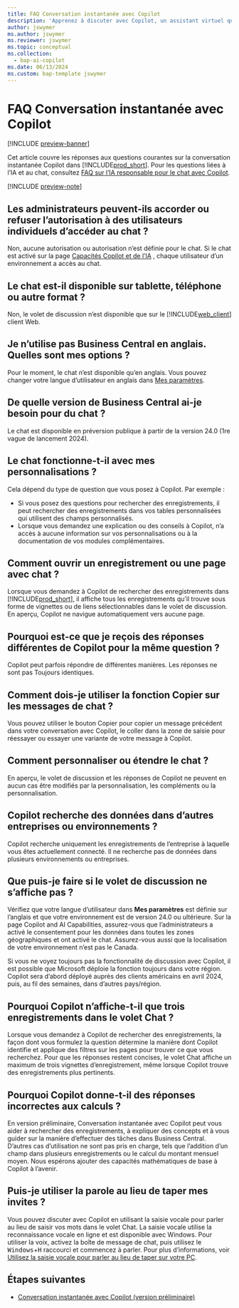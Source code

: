 ```yaml
---
title: FAQ Conversation instantanée avec Copilot
description: 'Apprenez à discuter avec Copilot, un assistant virtuel qui vous aide à utiliser Business Central. Trouvez des réponses aux questions courantes sur les fonctionnalités, les paramètres et les limitations du chat.'
author: jswymer
ms.author: jswymer
ms.reviewer: jswymer
ms.topic: conceptual
ms.collection:
  - bap-ai-copilot
ms.date: 06/13/2024
ms.custom: bap-template jswymer
---
```

# FAQ Conversation instantanée avec Copilot

[!INCLUDE [preview-banner](~/../shared-content/shared/preview-includes/preview-banner.md)]

Cet article couvre les réponses aux questions courantes sur la conversation instantanée Copilot dans [!INCLUDE[prod_short](includes/prod_short.md)]. Pour les questions liées à l’IA et au chat, consultez [FAQ sur l’IA responsable pour le chat avec Copilot](faqs-chat-with-copilot.md).

[!INCLUDE [preview-note](~/../shared-content/shared/preview-includes/production-ready-preview-dynamics365.md)]

## Les administrateurs peuvent-ils accorder ou refuser l’autorisation à des utilisateurs individuels d’accéder au chat ?

Non, aucune autorisation ou autorisation n’est définie pour le chat. Si le chat est activé sur la page [Capacités Copilot et de l’IA](enable-ai.md) , chaque utilisateur d’un environnement a accès au chat.
 
## Le chat est-il disponible sur tablette, téléphone ou autre format ?

Non, le volet de discussion n’est disponible que sur le [!INCLUDE[web_client](includes/web_client.md)] client Web.

## Je n’utilise pas Business Central en anglais. Quelles sont mes options ?

Pour le moment, le chat n’est disponible qu’en anglais. Vous pouvez changer votre langue d’utilisateur en anglais dans [Mes paramètres](ui-change-basic-settings.md#language).

## De quelle version de Business Central ai-je besoin pour du chat ?

Le chat est disponible en préversion publique à partir de la version 24.0 (1re vague de lancement 2024).

## Le chat fonctionne-t-il avec mes personnalisations ?

Cela dépend du type de question que vous posez à Copilot. Par exemple :

- Si vous posez des questions pour rechercher des enregistrements, il peut rechercher des enregistrements dans vos tables personnalisées qui utilisent des champs personnalisés.
- Lorsque vous demandez une explication ou des conseils à Copilot, n’a accès à aucune information sur vos personnalisations ou à la documentation de vos modules complémentaires.

## Comment ouvrir un enregistrement ou une page avec chat ?

Lorsque vous demandez à Copilot de rechercher des enregistrements dans [!INCLUDE[prod_short](includes/prod_short.md)], il affiche tous les enregistrements qu’il trouve sous forme de vignettes ou de liens sélectionnables dans le volet de discussion. En aperçu, Copilot ne navigue automatiquement vers aucune page.

## Pourquoi est-ce que je reçois des réponses différentes de Copilot pour la même question ?

Copilot peut parfois répondre de différentes manières. Les réponses ne sont pas Toujours identiques.

## Comment dois-je utiliser la fonction Copier sur les messages de chat ?

Vous pouvez utiliser le bouton Copier pour copier un message précédent dans votre conversation avec Copilot, le coller dans la zone de saisie pour réessayer ou essayer une variante de votre message à Copilot.

## Comment personnaliser ou étendre le chat ?

En aperçu, le volet de discussion et les réponses de Copilot ne peuvent en aucun cas être modifiés par la personnalisation, les compléments ou la personnalisation.

## Copilot recherche des données dans d’autres entreprises ou environnements ?

Copilot recherche uniquement les enregistrements de l’entreprise à laquelle vous êtes actuellement connecté. Il ne recherche pas de données dans plusieurs environnements ou entreprises.

## Que puis-je faire si le volet de discussion ne s’affiche pas ?

Vérifiez que votre langue d’utilisateur dans **Mes paramètres** est définie sur l’anglais et que votre environnement est de version 24.0 ou ultérieure. Sur la page Copilot and AI Capabilities, assurez-vous que l’administrateurs a activé le consentement pour les données dans toutes les zones géographiques et ont activé le chat. Assurez-vous aussi que la localisation de votre environnement n’est pas le Canada.

Si vous ne voyez toujours pas la fonctionnalité de discussion avec Copilot, il est possible que Microsoft déploie la fonction toujours dans votre région. Copilot sera d’abord déployé auprès des clients américains en avril 2024, puis, au fil des semaines, dans d’autres pays/région.

## Pourquoi Copilot n’affiche-t-il que trois enregistrements dans le volet Chat ?

Lorsque vous demandez à Copilot de rechercher des enregistrements, la façon dont vous formulez la question détermine la manière dont Copilot identifie et applique des filtres sur les pages pour trouver ce que vous recherchez. Pour que les réponses restent concises, le volet Chat affiche un maximum de trois vignettes d’enregistrement, même lorsque Copilot trouve des enregistrements plus pertinents.

## Pourquoi Copilot donne-t-il des réponses incorrectes aux calculs ?

En version préliminaire, Conversation instantanée avec Copilot peut vous aider à rechercher des enregistrements, à expliquer des concepts et à vous guider sur la manière d’effectuer des tâches dans Business Central. D’autres cas d’utilisation ne sont pas pris en charge, tels que l’addition d’un champ dans plusieurs enregistrements ou le calcul du montant mensuel moyen. Nous espérons ajouter des capacités mathématiques de base à Copilot à l’avenir.

## Puis-je utiliser la parole au lieu de taper mes invites ?

Vous pouvez discuter avec Copilot en utilisant la saisie vocale pour parler au lieu de saisir vos mots dans le volet Chat. La saisie vocale utilise la reconnaissance vocale en ligne et est disponible avec Windows. Pour utiliser la voix, activez la boîte de message de chat, puis utilisez le <kbd>Windows</kbd>+<kbd>H</kbd> raccourci et commencez à parler. Pour plus d’informations, voir [Utilisez la saisie vocale pour parler au lieu de taper sur votre PC](https://support.microsoft.com/windows/use-voice-typing-to-talk-instead-of-type-on-your-pc-fec94565-c4bd-329d-e59a-af033fa5689f).

## Étapes suivantes

- [Conversation instantanée avec Copilot (version préliminaire)](chat-with-copilot.md)
